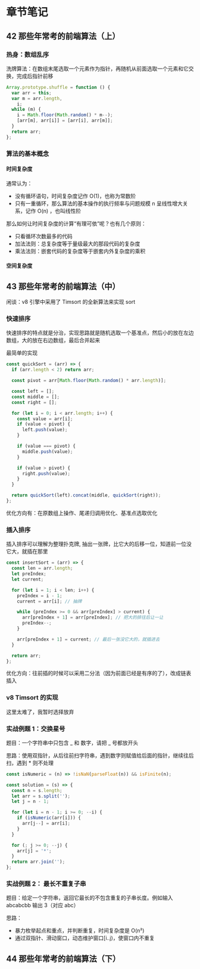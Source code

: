# 章节笔记

## 42 那些年常考的前端算法（上）

### 热身：数组乱序

洗牌算法：在数组末尾选取一个元素作为指针，再随机从前面选取一个元素和它交换，完成后指针前移

```js
Array.prototype.shuffle = function () {
  var arr = this;
  var m = arr.length,
    i;
  while (m) {
    i = Math.floor(Math.random() * m--);
    [arr[m], arr[i]] = [arr[i], arr[m]];
  }
  return arr;
};
```

### 算法的基本概念

#### 时间复杂度

通常认为：

- 没有循环语句，时间复杂度记作 O(1)，也称为常数阶
- 只有一重循环，那么算法的基本操作的执行频率与问题规模 n 呈线性增大关系，记作 O(n)
  ，也叫线性阶

那么如何让时间复杂度的计算“有理可依”呢？也有几个原则：

- 只看循环次数最多的代码
- 加法法则：总复杂度等于量级最大的那段代码的复杂度
- 乘法法则：嵌套代码的复杂度等于嵌套内外复杂度的乘积

#### 空间复杂度

## 43 那些年常考的前端算法（中）

闲谈：v8 引擎中采用了 Timsort 的全新算法来实现 sort

### 快速排序

快速排序的特点就是分治，实现思路就是随机选取一个基准点，然后小的放在左边数组，大的放在右边数组，最后合并起来

最简单的实现

```js
const quickSort = (arr) => {
  if (arr.length < 2) return arr;

  const pivot = arr[Math.floor(Math.random() * arr.length)];

  const left = [];
  const middle = [];
  const right = [];

  for (let i = 0; i < arr.length; i++) {
    const value = arr[i];
    if (value < pivot) {
      left.push(value);
    }

    if (value === pivot) {
      middle.push(value);
    }

    if (value > pivot) {
      right.push(value);
    }
  }

  return quickSort(left).concat(middle, quickSort(right));
};
```

优化方向有：在原数组上操作、尾递归调用优化、基准点选取优化

### 插入排序

插入排序可以理解为整理扑克牌, 抽出一张牌，比它大的后移一位，知道前一位没它大，就插在那里

```js
const insertSort = (arr) => {
  const len = arr.length;
  let preIndex;
  let current;

  for (let i = 1; i < len; i++) {
    preIndex = i - 1;
    current = arr[i]; // 抽牌

    while (preIndex >= 0 && arr[preIndex] > current) {
      arr[preIndex + 1] = arr[preIndex]; // 把大的排往后让一让
      preIndex--;
    }

    arr[preIndex + 1] = current; // 最后一张没它大的，就插进去
  }

  return arr;
};
```

优化方向：往前插的时候可以采用二分法（因为前面已经是有序的了），改成链表插入

### v8 Timsort 的实现

这里太难了，我暂时选择放弃

### 实战例题 1：交换星号

题目：一个字符串中只包含 _ 和 数字，请把 _ 号都放开头

思路：使用双指针，从后往前扫字符串，遇到数字则赋值给后面的指针，继续往后扫，遇到 \* 则不处理

```js
const isNumeric = (n) => !isNaN(parseFloat(n)) && isFinite(n);

const solution = (s) => {
  const n = s.length;
  let arr = s.split('');
  let j = n - 1;

  for (let i = n - 1; i >= 0; --i) {
    if (isNumeric(arr[i])) {
      arr[j--] = arr[i];
    }
  }

  for (; j >= 0; --j) {
    arr[j] = '*';
  }
  return arr.join('');
};
```

### 实战例题 2： 最长不重复子串

题目：给定一个字符串，返回它最长的不包含重复的子串长度。例如输入 abcabcbb 输出 3（对应 abc）

思路：
- 暴力枚举起点和重点，并判断重复，时间复杂度是 O(n²)
- 通过双指针、滑动窗口，动态维护窗口[i..j)，使窗口内不重复

## 44 那些年常考的前端算法（下）
